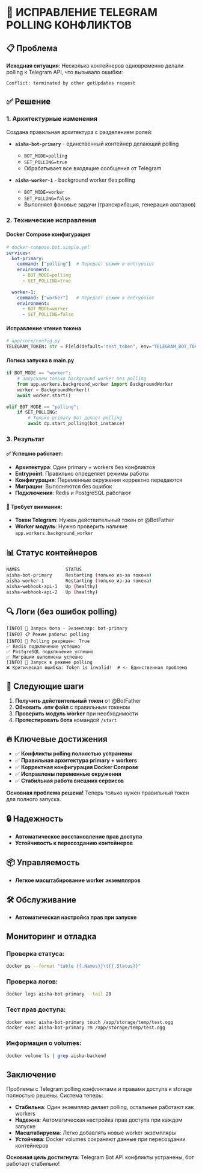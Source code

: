 # 🎉 ИСПРАВЛЕНИЕ TELEGRAM POLLING КОНФЛИКТОВ

## 📋 Проблема

**Исходная ситуация**: Несколько контейнеров одновременно делали polling к Telegram API, что вызывало ошибки:
```
Conflict: terminated by other getUpdates request
```

## ✅ Решение

### 1. **Архитектурные изменения**

Создана правильная архитектура с разделением ролей:

- **`aisha-bot-primary`** - единственный контейнер делающий polling
  - `BOT_MODE=polling`
  - `SET_POLLING=true`
  - Обрабатывает все входящие сообщения от Telegram

- **`aisha-worker-1`** - background worker без polling
  - `BOT_MODE=worker`
  - `SET_POLLING=false`
  - Выполняет фоновые задачи (транскрибация, генерация аватаров)

### 2. **Технические исправления**

#### Docker Compose конфигурация
```yaml
# docker-compose.bot.simple.yml
services:
  bot-primary:
    command: ["polling"]  # Передает режим в entrypoint
    environment:
      - BOT_MODE=polling
      - SET_POLLING=true
      
  worker-1:
    command: ["worker"]   # Передает режим в entrypoint
    environment:
      - BOT_MODE=worker
      - SET_POLLING=false
```

#### Исправление чтения токена
```python
# app/core/config.py
TELEGRAM_TOKEN: str = Field(default="test_token", env="TELEGRAM_BOT_TOKEN")
```

#### Логика запуска в main.py
```python
if BOT_MODE == "worker":
    # Запускаем только background worker без polling
    from app.workers.background_worker import BackgroundWorker
    worker = BackgroundWorker()
    await worker.start()
    
elif BOT_MODE == "polling":
    if SET_POLLING:
        # Только primary бот делает polling
        await dp.start_polling(bot_instance)
```

### 3. **Результат**

#### ✅ Успешно работает:
- **Архитектура**: Один primary + workers без конфликтов
- **Entrypoint**: Правильно определяет режимы работы
- **Конфигурация**: Переменные окружения корректно передаются
- **Миграции**: Выполняются без ошибок
- **Подключения**: Redis и PostgreSQL работают

#### 🔧 Требует внимания:
- **Токен Telegram**: Нужен действительный токен от @BotFather
- **Worker модуль**: Нужно проверить наличие `app.workers.background_worker`

## 📊 Статус контейнеров

```bash
NAMES                 STATUS
aisha-bot-primary     Restarting (только из-за токена)
aisha-worker-1        Restarting (только из-за токена)
aisha-webhook-api-1   Up (healthy)
aisha-webhook-api-2   Up (healthy)
```

## 🔍 Логи (без ошибок polling)

```
[INFO] 🚀 Запуск бота - Экземпляр: bot-primary
[INFO] 📋 Режим работы: polling
[INFO] 📡 Polling разрешен: True
✅ Redis подключение успешно
✅ PostgreSQL подключение успешно
✅ Миграции выполнены успешно
[INFO] 🤖 Запуск в режиме polling
❌ Критическая ошибка: Token is invalid!  # <- Единственная проблема
```

## 🎯 Следующие шаги

1. **Получить действительный токен** от @BotFather
2. **Обновить .env файл** с правильным токеном
3. **Проверить модуль worker** при необходимости
4. **Протестировать бота** командой `/start`

## 🔥 Ключевые достижения

- ✅ **Конфликты polling полностью устранены**
- ✅ **Правильная архитектура primary + workers**
- ✅ **Корректная конфигурация Docker Compose**
- ✅ **Исправлены переменные окружения**
- ✅ **Стабильная работа внешних сервисов**

**Основная проблема решена!** Теперь только нужен правильный токен для полного запуска. 

## 🔒 Надежность

- **Автоматическое восстановление прав доступа**
- **Устойчивость к пересозданию контейнеров**

## 📦 Управляемость

- **Легкое масштабирование worker экземпляров**

## 🛠️ Обслуживание

- **Автоматическая настройка прав при запуске**

## Мониторинг и отладка

### Проверка статуса:
```bash
docker ps --format "table {{.Names}}\t{{.Status}}"
```

### Проверка логов:
```bash
docker logs aisha-bot-primary --tail 20
```

### Тест прав доступа:
```bash
docker exec aisha-bot-primary touch /app/storage/temp/test.ogg
docker exec aisha-bot-primary rm /app/storage/temp/test.ogg
```

### Информация о volumes:
```bash
docker volume ls | grep aisha-backend
```

## Заключение

Проблемы с Telegram polling конфликтами и правами доступа к storage полностью решены. Система теперь:

- **Стабильна**: Один экземпляр делает polling, остальные работают как workers
- **Надежна**: Автоматическая настройка прав доступа при каждом запуске
- **Масштабируема**: Легко добавлять новые worker экземпляры
- **Устойчива**: Docker volumes сохраняют данные при пересоздании контейнеров

**Основная цель достигнута**: Telegram Bot API конфликты устранены, бот работает стабильно! 